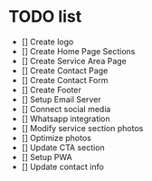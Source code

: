 # TODO list

- [] Create logo
- [] Create Home Page Sections
- [] Create Service Area Page
- [] Create Contact Page
- [] Create Contact Form
- [] Create Footer
- [] Setup Email Server
- [] Connect social media
- [] Whatsapp integration
- [] Modify service section photos
- [] Optimize photos
- [] Update CTA section
- [] Setup PWA
- [] Update contact info
